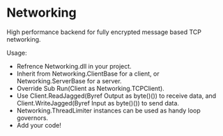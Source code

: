 # Networking
High performance backend for fully encrypted message based TCP networking.

Usage:
 + Refrence Networking.dll in your project.
 + Inherit from Networking.ClientBase for a client, or Networking.ServerBase for a server.
 + Override Sub Run(Client as Networking.TCPClient).
 + Use Client.ReadJagged(Byref Output as byte()()) to receive data, and Client.WriteJagged(Byref Input as byte()()) to send data.
 + Networking.ThreadLimiter instances can be used as handy loop governors.
 + Add your code!
